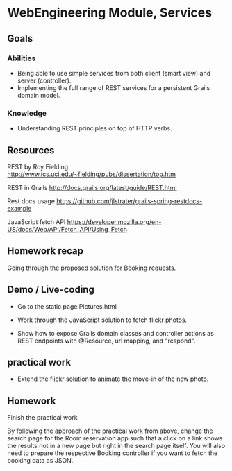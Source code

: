 # WebEngineering Module, Services

## Goals

### Abilities
- Being able to use simple services from both client (smart view) and server (controller).
- Implementing the full range of REST services for a persistent Grails domain model.

### Knowledge
- Understanding REST principles on top of HTTP verbs.

## Resources

REST by Roy Fielding
http://www.ics.uci.edu/~fielding/pubs/dissertation/top.htm

REST in Grails
http://docs.grails.org/latest/guide/REST.html

Rest docs usage
https://github.com/jlstrater/grails-spring-restdocs-example

JavaScript fetch API
https://developer.mozilla.org/en-US/docs/Web/API/Fetch_API/Using_Fetch

## Homework recap

Going through the proposed solution for Booking requests.

## Demo / Live-coding

- Go to the static page Pictures.html
- Work through the JavaScript solution to fetch flickr photos.

- Show how to expose Grails domain classes and controller actions
  as REST endpoints with @Resource, url mapping, and "respond".
 
## practical work

- Extend the flickr solution to animate the move-in of the new photo.

## Homework 

Finish the practical work

By following the approach of the practical work from above,
change the search page for the Room reservation app such that
a click on a link shows the results not in a new page but
right in the search page itself.
You will also need to prepare the respective Booking controller
if you want to fetch the booking data as JSON.